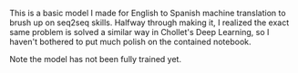 This is a basic model I made for English to Spanish machine translation to brush up on seq2seq skills. Halfway through making it, I realized the exact same problem is solved a similar way in Chollet's Deep Learning, so I haven't bothered to put much polish on the contained notebook.

Note the model has not been fully trained yet.